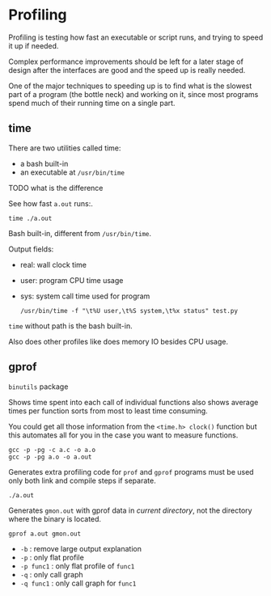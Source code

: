 # Profiling

Profiling is testing how fast an executable or script runs,
and trying to speed it up if needed.

Complex performance improvements should be left for a later stage of design
after the interfaces are good and the speed up is really needed.

One of the major techniques to speeding up is to find what is the slowest part of a
program (the bottle neck) and working on it, since most programs spend much of their
running time on a single part.

## time

There are two utilities called time:

- a bash built-in
- an executable at `/usr/bin/time`

TODO what is the difference

See how fast `a.out` runs:.

    time ./a.out

Bash built-in, different from `/usr/bin/time`.

Output fields:

-   real: wall clock time

-   user: program CPU time usage

-   sys: system call time used for program

        /usr/bin/time -f "\t%U user,\t%S system,\t%x status" test.py

`time` without path is the bash built-in.

Also does other profiles like does memory IO besides CPU usage.

## gprof

`binutils` package

Shows time spent into each call of individual functions
also shows average times per function
sorts from most to least time consuming.

You could get all those information from the `<time.h> clock()` function
but this automates all for you in the case you want to measure functions.

    gcc -p -pg -c a.c -o a.o
    gcc -p -pg a.o -o a.out

Generates extra profiling code for `prof` and `gprof` programs
must be used only both link and compile steps if separate.

    ./a.out

Generates `gmon.out` with gprof data in *current directory*,
not the directory where the binary is located.

    gprof a.out gmon.out

- `-b` : remove large output explanation
- `-p` : only flat profile
- `-p func1` : only flat profile of `func1`
- `-q` : only call graph
- `-q func1` : only call graph for `func1`
